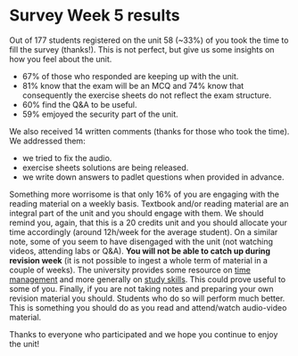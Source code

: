 # Survey Week 5 results

Out of 177 students registered on the unit 58 (~33%) of you took the time to
fill the survey (thanks!). This is not perfect, but give us
some insights on how you feel about the unit.

* 67% of those who responded are keeping up with the unit.
* 81% know that the exam will be an MCQ and 74% know that consequently the exercise sheets do not reflect the exam structure.
* 60% find the Q&A to be useful.
* 59% emjoyed the security part of the unit.

We also received 14 written comments (thanks for those who took the time). We
addressed them:
* we tried to fix the audio.
* exercise sheets solutions are being released.
* we write down answers to padlet questions when provided in advance.

Something more worrisome is that only 16% of you are engaging with the reading material on a weekly basis.
Textbook and/or reading material are an integral part of the unit and you should engage with them.
We should remind you, again, that this is a 20 credits unit and you should allocate your time accordingly (around 12h/week for the average student).
On a similar note, some of you seem to have disengaged with the unit (not watching videos, attending labs or Q&A).
**You will not be able to catch up during revision week** (it is not possible to ingest a whole term of material in a couple of weeks).
The university provides some resource on [time management](https://www.ole.bris.ac.uk/bbcswebdav/courses/Study_Skills/time-management/index.html)
and more generally on [study skills](https://www.bristol.ac.uk/students/your-studies/study-support/study-skills/). This could prove
useful to some of you.
Finally, if you are not taking notes and preparing your own revision material you should. Students who do so will perform much better.
This is something you should do as you read and attend/watch audio-video material.

Thanks to everyone who participated and we hope you continue to enjoy the unit!

